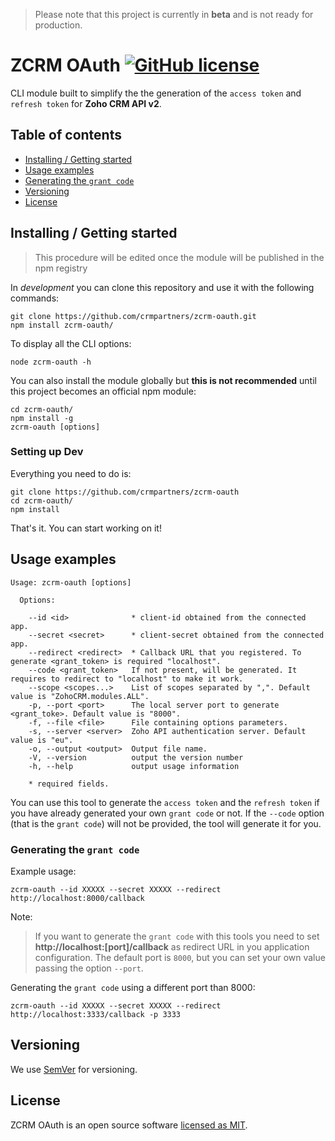 > Please note that this project is currently in **beta** and is not ready for production.

# ZCRM OAuth [![GitHub license](https://img.shields.io/badge/license-MIT-blue.svg?style=flat-square)](https://github.com/your/your-project/blob/master/LICENSE)

CLI module built to simplify the the generation of the `access token` and `refresh token` for **Zoho CRM API v2**. 

## Table of contents

- [Installing / Getting started](#installing--getting-started)
- [Usage examples](#usage-examples)
- [Generating the `grant code`](#generating-the-grant-code)
- [Versioning](#versioning)
- [License](#license)

## Installing / Getting started

> This procedure will be edited once the module will be published in the npm registry

In _development_ you can clone this repository and use it with the following commands:

```shell
git clone https://github.com/crmpartners/zcrm-oauth.git
npm install zcrm-oauth/
```

To display all the CLI options:

```shell
node zcrm-oauth -h
```

You can also install the module globally but **this is not recommended** until this project becomes an official
npm module:

```shell
cd zcrm-oauth/
npm install -g
zcrm-oauth [options]
``` 

### Setting up Dev

Everything you need to do is:

```shell
git clone https://github.com/crmpartners/zcrm-oauth
cd zcrm-oauth/
npm install
```

That's it. You can start working on it!

## Usage examples

```shell
Usage: zcrm-oauth [options]

  Options:

    --id <id>              * client-id obtained from the connected app.
    --secret <secret>      * client-secret obtained from the connected app.
    --redirect <redirect>  * Callback URL that you registered. To generate <grant_token> is required "localhost".
    --code <grant_token>   If not present, will be generated. It requires to redirect to "localhost" to make it work.
    --scope <scopes...>    List of scopes separated by ",". Default value is "ZohoCRM.modules.ALL".
    -p, --port <port>      The local server port to generate <grant_toke>. Default value is "8000".
    -f, --file <file>      File containing options parameters.
    -s, --server <server>  Zoho API authentication server. Default value is "eu".
    -o, --output <output>  Output file name.
    -V, --version          output the version number
    -h, --help             output usage information

    * required fields.
```

You can use this tool to generate the `access token` and the `refresh token` if you have already generated your
own `grant code` or not. If the `--code` option (that is the `grant code`) will not be provided, the tool will generate
it for you.

### Generating the `grant code`

Example usage:

```shell
zcrm-oauth --id XXXXX --secret XXXXX --redirect http://localhost:8000/callback 
```

Note:

> If you want to generate the `grant code` with this tools you need to set **http://localhost:[port]/callback** as
redirect URL in you application configuration. The default port is `8000`, but you can set your own value passing
the option `--port`.

Generating the `grant code` using a different port than 8000:

```shell
zcrm-oauth --id XXXXX --secret XXXXX --redirect http://localhost:3333/callback -p 3333
```

## Versioning

We use [SemVer](http://semver.org/) for versioning.

## License

ZCRM OAuth is an open source software [licensed as MIT](https://github.com/crmpartners/zcrm-oauth/blob/master/LICENSE).
